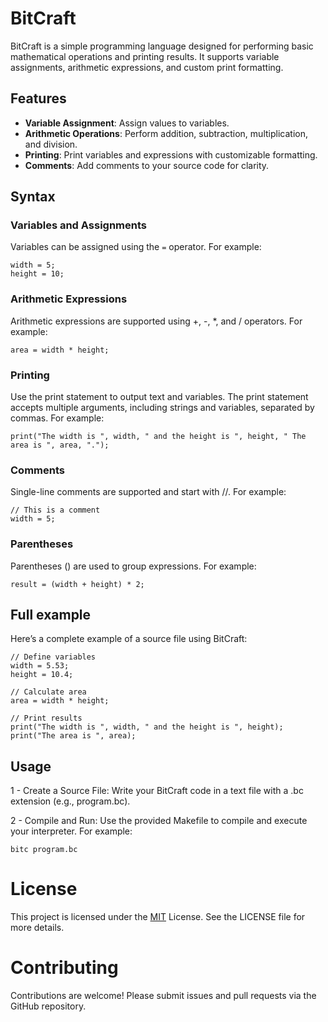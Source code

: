 
# BitCraft

BitCraft is a simple programming language designed for performing basic mathematical operations and printing results. It supports variable assignments, arithmetic expressions, and custom print formatting.

## Features

- **Variable Assignment**: Assign values to variables.
- **Arithmetic Operations**: Perform addition, subtraction, multiplication, and division.
- **Printing**: Print variables and expressions with customizable formatting.
- **Comments**: Add comments to your source code for clarity.

## Syntax

### Variables and Assignments

Variables can be assigned using the `=` operator. For example:

```plaintext
width = 5;
height = 10;
```
### Arithmetic Expressions
Arithmetic expressions are supported using +, -, *, and / operators. For example:
```
area = width * height;
```
### Printing
Use the print statement to output text and variables. The print statement accepts multiple arguments, including strings and variables, separated by commas. For example:
```
print("The width is ", width, " and the height is ", height, " The area is ", area, ".");
```
### Comments
Single-line comments are supported and start with //. For example:
```
// This is a comment
width = 5;
```
### Parentheses
Parentheses () are used to group expressions. For example:
```
result = (width + height) * 2;
```
## Full example
Here’s a complete example of a source file using BitCraft:
```
// Define variables
width = 5.53;
height = 10.4;

// Calculate area
area = width * height;

// Print results
print("The width is ", width, " and the height is ", height);
print("The area is ", area);
```
## Usage
1 - Create a Source File: Write your BitCraft code in a text file with a .bc extension (e.g., program.bc).

2 - Compile and Run: Use the provided Makefile to compile and execute your interpreter. For example:
```
bitc program.bc
```
# License
This project is licensed under the [MIT](https://choosealicense.com/licenses/mit/) License. See the LICENSE file for more details.

# Contributing
Contributions are welcome! Please submit issues and pull requests via the GitHub repository.
